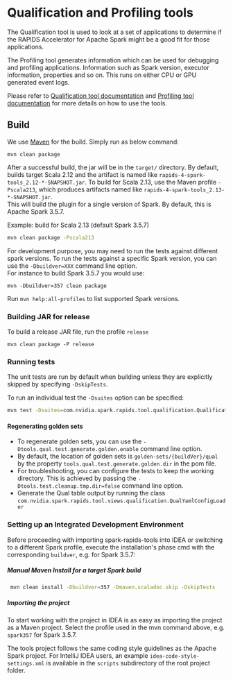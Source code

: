 # Qualification and Profiling tools

The Qualification tool is used to look at a set of applications to determine if the RAPIDS Accelerator for Apache Spark
might be a good fit for those applications.

The Profiling tool generates information which can be used for debugging and profiling applications.
Information such as Spark version, executor information, properties and so on. This runs on either CPU or
GPU generated event logs.

Please refer to [Qualification tool documentation](https://docs.nvidia.com/spark-rapids/user-guide/latest/qualification/overview.html)
and [Profiling tool documentation](https://docs.nvidia.com/spark-rapids/user-guide/latest/profiling/overview.html)
for more details on how to use the tools.

## Build

We use [Maven](https://maven.apache.org) for the build. Simply run as below command:

```shell script
mvn clean package
```

After a successful build, the jar will be in the `target/` directory. By default, builds target Scala 2.12
and the artifact is named like `rapids-4-spark-tools_2.12-*-SNAPSHOT.jar`. To build for Scala 2.13, use the
Maven profile `-Pscala213`, which produces artifacts named like `rapids-4-spark-tools_2.13-*-SNAPSHOT.jar`.  
This will build the plugin for a single version of Spark. By default, this is Apache Spark 3.5.7.

Example: build for Scala 2.13 (default Spark 3.5.7)

```bash
mvn clean package -Pscala213
```

For development purpose, you may need to run the tests against different spark versions.
To run the tests against a specific Spark version, you can use the `-Dbuildver=XXX` command line option.  
For instance to build Spark 3.5.7 you would use:

```shell script
mvn -Dbuildver=357 clean package
```

Run `mvn help:all-profiles` to list supported Spark versions.

### Building JAR for release

To build a release JAR file, run the profile `release`

```shell script
mvn clean package -P release
```

### Running tests

The unit tests are run by default when building unless they are explicitly skipped by specifying `-DskipTests`.

To run an individual test the `-Dsuites` option can be specified:

```bash
mvn test -Dsuites=com.nvidia.spark.rapids.tool.qualification.QualificationSuite
```

#### Regenerating golden sets

- To regenerate golden sets, you can use the `-Dtools.qual.test.generate.golden.enable` command line option.
- By default, the location of golden sets is `golden-sets/{buildVer}/qual` by the property
  `tools.qual.test.generate.golden.dir` in the pom file.
- For troubleshooting, you can configure the tests to keep the working directory. This is achieved by
  passing the `-Dtools.test.cleanup.tmp.dir=false` command line option.
- Generate the Qual table output by running the class `com.nvidia.spark.rapids.tool.views.qualification.QualYamlConfigLoader`

### Setting up an Integrated Development Environment

Before proceeding with importing spark-rapids-tools into IDEA or switching to a different Spark
profile, execute the installation's phase cmd with the corresponding `buildver`, e.g. for Spark 3.5.7:

##### Manual Maven Install for a target Spark build

```bash
 mvn clean install -Dbuildver=357 -Dmaven.scaladoc.skip -DskipTests
```

##### Importing the project

To start working with the project in IDEA is as easy as importing the project as a Maven project.
Select the profile used in the mvn command above, e.g. `spark357` for Spark 3.5.7.

The tools project follows the same coding style guidelines as the Apache Spark
project.  For IntelliJ IDEA users, an example `idea-code-style-settings.xml` is available in the
`scripts` subdirectory of the root project folder.
